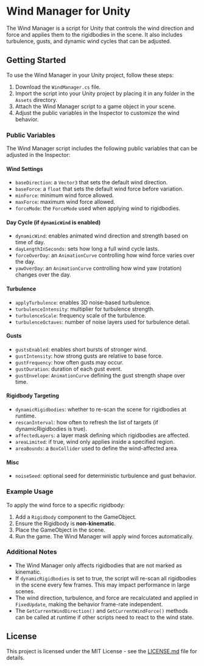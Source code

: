 # Wind Manager for Unity

The Wind Manager is a script for Unity that controls the wind direction and force and applies them to the rigidbodies in the scene. It also includes turbulence, gusts, and dynamic wind cycles that can be adjusted.

## Getting Started

To use the Wind Manager in your Unity project, follow these steps:

1. Download the `WindManager.cs` file.
2. Import the script into your Unity project by placing it in any folder in the `Assets` directory.
3. Attach the Wind Manager script to a game object in your scene.
4. Adjust the public variables in the Inspector to customize the wind behavior.

### Public Variables

The Wind Manager script includes the following public variables that can be adjusted in the Inspector:

#### Wind Settings

- `baseDirection`: a `Vector3` that sets the default wind direction.
- `baseForce`: a `float` that sets the default wind force before variation.
- `minForce`: minimum wind force allowed.
- `maxForce`: maximum wind force allowed.
- `forceMode`: the `ForceMode` used when applying wind to rigidbodies.

#### Day Cycle (if `dynamicWind` is enabled)

- `dynamicWind`: enables animated wind direction and strength based on time of day.
- `dayLengthInSeconds`: sets how long a full wind cycle lasts.
- `forceOverDay`: an `AnimationCurve` controlling how wind force varies over the day.
- `yawOverDay`: an `AnimationCurve` controlling how wind yaw (rotation) changes over the day.

#### Turbulence

- `applyTurbulence`: enables 3D noise-based turbulence.
- `turbulenceIntensity`: multiplier for turbulence strength.
- `turbulenceScale`: frequency scale of the turbulence.
- `turbulenceOctaves`: number of noise layers used for turbulence detail.

#### Gusts

- `gustsEnabled`: enables short bursts of stronger wind.
- `gustIntensity`: how strong gusts are relative to base force.
- `gustFrequency`: how often gusts may occur.
- `gustDuration`: duration of each gust event.
- `gustEnvelope`: `AnimationCurve` defining the gust strength shape over time.

#### Rigidbody Targeting

- `dynamicRigidbodies`: whether to re-scan the scene for rigidbodies at runtime.
- `rescanInterval`: how often to refresh the list of targets (if dynamicRigidbodies is true).
- `affectedLayers`: a layer mask defining which rigidbodies are affected.
- `areaLimited`: if true, wind only applies inside a specified region.
- `areaBounds`: a `BoxCollider` used to define the wind-affected area.

#### Misc

- `noiseSeed`: optional seed for deterministic turbulence and gust behavior.

### Example Usage

To apply the wind force to a specific rigidbody:

1. Add a `Rigidbody` component to the GameObject.
2. Ensure the Rigidbody is **non-kinematic**.
3. Place the GameObject in the scene.
4. Run the game. The Wind Manager will apply wind forces automatically.

### Additional Notes

- The Wind Manager only affects rigidbodies that are not marked as kinematic.
- If `dynamicRigidbodies` is set to true, the script will re-scan all rigidbodies in the scene every few frames. This may impact performance in large scenes.
- The wind direction, turbulence, and force are recalculated and applied in `FixedUpdate`, making the behavior frame-rate independent.
- The `GetCurrentWindDirection()` and `GetCurrentWindForce()` methods can be called at runtime if other scripts need to react to the wind state.

## License

This project is licensed under the MIT License - see the [LICENSE.md](LICENSE.md) file for details.
